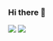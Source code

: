 ### Hi there 👋

<img src='https://github-readme-stats.vercel.app/api?username=Rafaelltm&show_icons=true&theme=midnight-purple'> 
<img src='https://github-readme-stats.vercel.app/api/top-langs/?username=Rafaelltm&layout=compact&theme=midnight-purple'>
